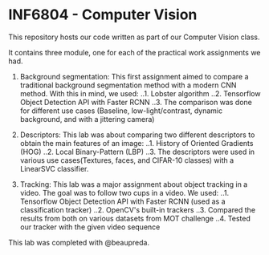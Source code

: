 # INF6804 - Computer Vision

This repository hosts our code written as part of our Computer Vision class. 


It contains three module, one for each of the practical work assignments we had.

1. Background segmentation: This first assignment aimed to compare a traditional background segmentation method with a modern CNN method. With this in mind, we used:
	..1. Lobster algorithm
	..2. Tensorflow Object Detection API with Faster RCNN
	..3. The comparison was done for different use cases (Baseline, low-light/contrast, dynamic background, and with a jittering camera)
	
2. Descriptors: This lab was about comparing two different descriptors to obtain the main features of an image:
	..1. History of Oriented Gradients (HOG)
	..2. Local Binary-Pattern (LBP)
	..3. The descriptors were used in various use cases(Textures, faces, and CIFAR-10 classes) with a LinearSVC classifier.

	
3. Tracking: This lab was a major assignment about object tracking in a video. The goal was to follow two cups in a video. We used:
	..1. Tensorflow Object Detection API with Faster RCNN (used as a classification tracker)
	..2. OpenCV's built-in trackers
	..3. Compared the results from both on various datasets from MOT challenge
	..4. Tested our tracker with the given video sequence
	
	
This lab was completed with @beaupreda.
